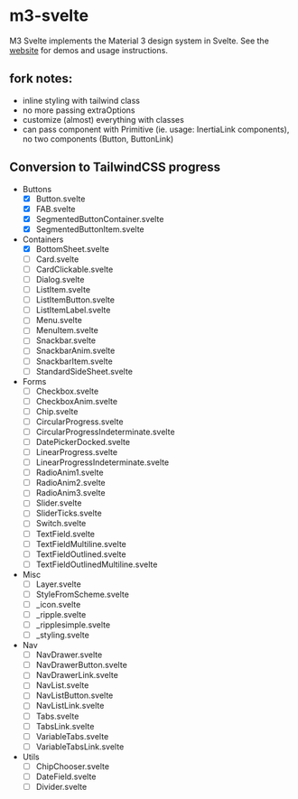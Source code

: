 # m3-svelte

M3 Svelte implements the Material 3 design system in Svelte. See the [website](https://ktibow.github.io/m3-svelte/) for demos and usage instructions.

## fork notes:
- inline styling with tailwind class
- no more passing extraOptions
- customize (almost) everything with classes
- can pass component with Primitive (ie. usage: InertiaLink components), no two components (Button, ButtonLink)

## Conversion to TailwindCSS progress

- Buttons
  - [x] Button.svelte
  - [x] FAB.svelte
  - [x] SegmentedButtonContainer.svelte
  - [x] SegmentedButtonItem.svelte
- Containers
  - [x] BottomSheet.svelte
  - [ ] Card.svelte
  - [ ] CardClickable.svelte
  - [ ] Dialog.svelte
  - [ ] ListItem.svelte
  - [ ] ListItemButton.svelte
  - [ ] ListItemLabel.svelte
  - [ ] Menu.svelte
  - [ ] MenuItem.svelte
  - [ ] Snackbar.svelte
  - [ ] SnackbarAnim.svelte
  - [ ] SnackbarItem.svelte
  - [ ] StandardSideSheet.svelte
- Forms
  - [ ] Checkbox.svelte
  - [ ] CheckboxAnim.svelte
  - [ ] Chip.svelte
  - [ ] CircularProgress.svelte
  - [ ] CircularProgressIndeterminate.svelte
  - [ ] DatePickerDocked.svelte
  - [ ] LinearProgress.svelte
  - [ ] LinearProgressIndeterminate.svelte
  - [ ] RadioAnim1.svelte
  - [ ] RadioAnim2.svelte
  - [ ] RadioAnim3.svelte
  - [ ] Slider.svelte
  - [ ] SliderTicks.svelte
  - [ ] Switch.svelte
  - [ ] TextField.svelte
  - [ ] TextFieldMultiline.svelte
  - [ ] TextFieldOutlined.svelte
  - [ ] TextFieldOutlinedMultiline.svelte
- Misc
  - [ ] Layer.svelte
  - [ ] StyleFromScheme.svelte
  - [ ] _icon.svelte
  - [ ] _ripple.svelte
  - [ ] _ripplesimple.svelte
  - [ ] _styling.svelte
- Nav
  - [ ] NavDrawer.svelte
  - [ ] NavDrawerButton.svelte
  - [ ] NavDrawerLink.svelte
  - [ ] NavList.svelte
  - [ ] NavListButton.svelte
  - [ ] NavListLink.svelte
  - [ ] Tabs.svelte
  - [ ] TabsLink.svelte
  - [ ] VariableTabs.svelte
  - [ ] VariableTabsLink.svelte
- Utils
  - [ ] ChipChooser.svelte
  - [ ] DateField.svelte
  - [ ] Divider.svelte

